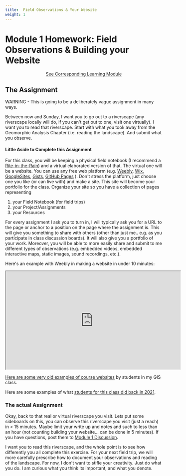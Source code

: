 ```yaml
---
title: 	Field Observations & Your Website
weight: 1
---
```

# Module 1 Homework: Field Observations & Building your Website


<div align="center">
<a class="button secondary" href="{{ site.baseurl }}/Course_Topics/module-03.html"><i class="fa fa-reply" aria-hidden="true"></i> See Corresponding Learning Module <i class="fa fa-leanpub" aria-hidden="true"></i></a></div>

## The Assignment

WARNING - This is going to be a deliberately vague assignment in many ways. 

Between now and Sunday, I want you to go out to a riverscape (any riverscape locally will do, if you can't get out to one, visit one virtually). I want you to read that riverscape. Start with what you took away from the Geomorphic Analysis Chapter (i.e. reading the landscape). And submit what you observe. 

#### Little Aside to Complete this Assignment

For this class, you will be keeping a physical field notebook (I recommend a [Rite-in-the-Rain](https://www.riteintherain.com/4-625x7-side-spiral-notebook)) and a virtual elaborated version of that. The virtual one will be a website. You can use any free web platform (e.g. [Weebly](http://weebly.com), [Wix](https://www.wix.com/), [GoogleSites](https://sites.google.com/new), [Gists](https://gist.github.com/), [GitHub Pages](https://pages.github.com/) ). Don't stress the platform, just choose one you like (or can live with) and make a site. This site will become your portfolio for the class. Organize your site so you have a collection of pages representing

1. your Field Notebook (for field trips)
2. your Project/Assignments
3. your Resources

For every assignment I ask you to turn in, I will typically ask you for a URL to the page or anchor to a position on the page where the assignment is. This will give you something to share with others (other than just me.. e.g. as you participate in class discussion boards). It will also give you a portfolio of your work. Moreover, you will be able to more easily share and submit to me different types of observations (e.g. embedded videos, embedded interactive maps, static images, sound recordings, etc.). 

Here's an example with Weebly in making a website in under 10 minutes:

<iframe src="https://www.youtube.com/embed/TXwItPNzZow" width="560" height="315" allowfullscreen="allowfullscreen" allow="accelerometer; autoplay; clipboard-write; encrypted-media; gyroscope; picture-in-picture"></iframe>

[Here are some very old examples of course websites](http://gis.joewheaton.org/great-maps#TOC-Your-Peer-s-Websites) by students in my GIS class.

Here are some examples of what [students for this class did back in 2021](https://riverscapes.github.io/Fluvial-Geomorphology/syllabus/2021_Spring.html#the--students-and-their-work). 

### The actual Assignment

Okay, back to that real or virtual riverscape you visit. Lets put some sideboards on this, you can observe this riverscape you visit (just a reach) in < 15 minutes. Maybe limit your write up and notes and such to less than an hour (not counting building your website... can be done in 5 minutes). If you have questions, post them to [Module 1 Discussion](https://usu.instructure.com/courses/698781/discussion_topics/2442039). 

I want you to read this riverscape, and the whole point is to see how differently you all complete this exercise. For your next field trip, we will more carefully prescribe how to document your observations and reading of the landscape. For now, I don't want to stifle your creativity. Just do what you do. I am curious what you think its important, and what you denote. 
